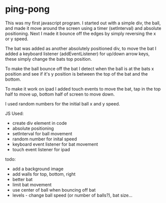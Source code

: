 ping-pong
=========
This was my first javascript program. I started out with a simple div, the ball, and made it move around the screen using a timer (setInterval) and absolute positioning. Next I made it bounce off the edges by simply reversing the x or y speed.

The bat was added as another absolutely positioned div, to move the bat I added a keyboard listener (addEventListener) for up/down arrow keys, these simply change the bats top position.

To make the ball bounce off the bat I detect when the ball is at the bats x position and see if it's y position is between the top of the bat and the bottom.

To make it work on ipad I added touch events to move the bat, tap in the top half to move up, bottom half of screen to move down.

I used random numbers for the initial ball x and y speed.

JS Used:
*    create div element in code
*    absolute positioning
*    setInterval for ball movement
*    random number for inital speed
*    keyboard event listener for bat movement
*    touch event listener for ipad


todo:
*    add a background image
*    add walls for top, bottom, right
*    better bat
*    limit bat movement
*    use center of ball when bouncing off bat
*    levels - change ball speed (or number of balls?), bat size...


